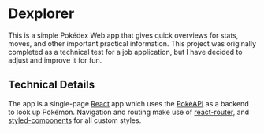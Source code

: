 # Dexplorer

This is a simple Pokédex Web app that gives quick overviews for stats, moves,
and other important practical information. This project was originally completed
as a technical test for a job application, but I have decided to adjust and
improve it for fun.


## Technical Details

The app is a single-page [React](https://reactjs.org) app which uses the
[PokéAPI](https://pokeapi.co/) as a backend to look up Pokémon. Navigation and
routing make use of
[react-router](https://github.com/ReactTraining/react-router), and
[styled-components](https://github.com/styled-components/styled-components) for
all custom styles.
